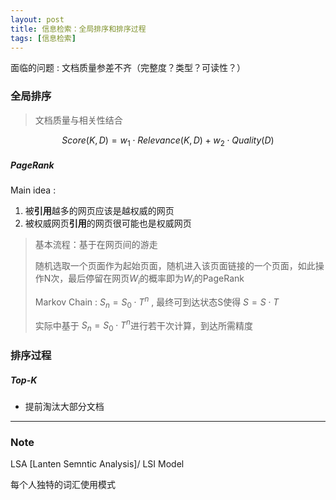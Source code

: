 ```yaml
---
layout: post
title: 信息检索：全局排序和排序过程
tags: [信息检索] 
---
```


面临的问题 : 文档质量参差不齐（完整度？类型？可读性？）

### 全局排序

> 文档质量与相关性结合

$$
Score(K,D) = w_1 \cdot Relevance(K,D)+w_2 \cdot Quality(D)
$$

##### PageRank

Main idea :

1. 被**引用**越多的网页应该是越权威的网页
2. 被权威网页**引用**的网页很可能也是权威网页

> 基本流程：基于在网页间的游走
>
> 随机选取一个页面作为起始页面，随机进入该页面链接的一个页面，如此操作N次，最后停留在网页$W_i$的概率即为$W_i$的PageRank
>
> Markov Chain : $S_n = S_0 \cdot T^{n}$ , 最终可到达状态S使得 $S = S \cdot T$ 
>
> 实际中基于 $S_n = S_0 \cdot T^{n}$进行若干次计算，到达所需精度

### 排序过程

##### Top-K

- 提前淘汰大部分文档

---

### Note
LSA [Lanten Semntic Analysis]/ LSI Model

每个人独特的词汇使用模式
